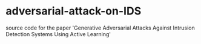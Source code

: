 # adversarial-attack-on-IDS
source code for the paper 'Generative Adversarial Attacks Against Intrusion Detection Systems Using Active Learning'
